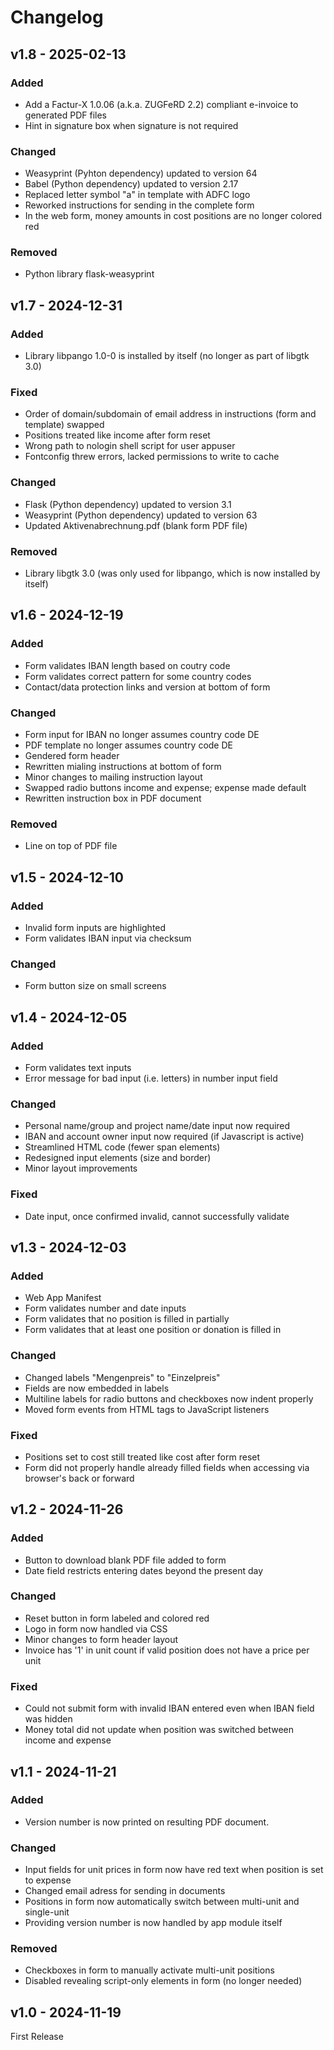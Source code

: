 # Changelog

## v1.8 - 2025-02-13

### Added

- Add a Factur-X 1.0.06 (a.k.a. ZUGFeRD 2.2) compliant e-invoice to generated PDF files
- Hint in signature box when signature is not required

### Changed

- Weasyprint (Pyhton dependency) updated to version 64
- Babel (Python dependency) updated to version 2.17
- Replaced letter symbol "a" in template with ADFC logo
- Reworked instructions for sending in the complete form
- In the web form, money amounts in cost positions are no longer colored red

### Removed

- Python library flask-weasyprint

## v1.7 - 2024-12-31

### Added

- Library libpango 1.0-0 is installed by itself (no longer as part of libgtk 3.0)

### Fixed

- Order of domain/subdomain of email address in instructions (form and template) swapped
- Positions treated like income after form reset
- Wrong path to nologin shell script for user appuser
- Fontconfig threw errors, lacked permissions to write to cache

### Changed

- Flask (Python dependency) updated to version 3.1
- Weasyprint (Python dependency) updated to version 63
- Updated Aktivenabrechnung.pdf (blank form PDF file)

### Removed

- Library libgtk 3.0 (was only used for libpango, which is now installed by itself)

## v1.6 - 2024-12-19

### Added
- Form validates IBAN length based on coutry code
- Form validates correct pattern for some country codes
- Contact/data protection links and version at bottom of form

### Changed
- Form input for IBAN no longer assumes country code DE
- PDF template no longer assumes country code DE
- Gendered form header
- Rewritten mialing instructions at bottom of form
- Minor changes to mailing instruction layout
- Swapped radio buttons income and expense; expense made default
- Rewritten instruction box in PDF document

### Removed
- Line on top of PDF file

## v1.5 - 2024-12-10

### Added
- Invalid form inputs are highlighted
- Form validates IBAN input via checksum

### Changed
- Form button size on small screens

## v1.4 - 2024-12-05

### Added

- Form validates text inputs
- Error message for bad input (i.e. letters) in number input field

### Changed

- Personal name/group and project name/date input now required
- IBAN and account owner input now required (if Javascript is active)
- Streamlined HTML code (fewer span elements)
- Redesigned input elements (size and border)
- Minor layout improvements

### Fixed

- Date input, once confirmed invalid, cannot successfully validate

## v1.3 - 2024-12-03

### Added

- Web App Manifest
- Form validates number and date inputs
- Form validates that no position is filled in partially
- Form validates that at least one position or donation is filled in

### Changed

- Changed labels "Mengenpreis" to "Einzelpreis"
- Fields are now embedded in labels
- Multiline labels for radio buttons and checkboxes now indent properly
- Moved form events from HTML tags to JavaScript listeners

### Fixed

- Positions set to cost still treated like cost after form reset
- Form did not properly handle already filled fields when accessing via browser's back or forward

## v1.2 - 2024-11-26

### Added

- Button to download blank PDF file added to form
- Date field restricts entering dates beyond the present day

### Changed

- Reset button in form labeled and colored red
- Logo in form now handled via CSS
- Minor changes to form header layout
- Invoice has '1' in unit count if valid position does not have a price per unit

### Fixed

- Could not submit form with invalid IBAN entered even when IBAN field was hidden
- Money total did not update when position was switched between income and expense

## v1.1 - 2024-11-21

### Added

- Version number is now printed on resulting PDF document.

### Changed

- Input fields for unit prices in form now have red text when position is set to expense
- Changed email adress for sending in documents
- Positions in form now automatically switch between multi-unit and single-unit
- Providing version number is now handled by app module itself

### Removed

- Checkboxes in form to manually activate multi-unit positions
- Disabled revealing script-only elements in form (no longer needed)

## v1.0 - 2024-11-19

First Release
